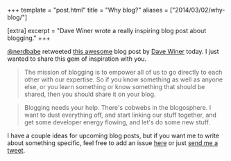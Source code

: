 +++
template = "post.html"
title = "Why blog?"
aliases = ["2014/03/02/why-blog/"]

[extra]
excerpt = "Dave Winer wrote a really inspiring blog post about blogging."
+++

[@nerdbabe](https://twitter.com/nerdbabe) retweeted [this awesome](http://scripting.com/2014/03/01/whyBlog.html) blog post by [Dave Winer](https://twitter.com/davewiner) today. I just wanted to share this gem of inspiration with you.

 > The mission of blogging is to empower all of us to go directly to each other with our expertise. So if you know something as well as anyone else, or you learn something or know something that should be shared, then you should share it on your blog.

 > Blogging needs your help. There's cobwebs in the blogosphere. I want to dust everything off, and start linking our stuff together, and get some developer energy flowing, and let's do some new stuff.

I have a couple ideas for upcoming blog posts, but if you want me to write about something specific, feel free to add an issue [here](https://gitlab.com/phansch/phansch-net/issues/new) or just [send me a tweet](https://twitter.com/philhansch).
